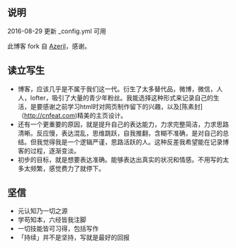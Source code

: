 ## 说明

2016-08-29  更新 _config.yml 可用

此博客 fork 自 [Azeril](http://azeril.me/)，感谢。

## 读立写生

- 博客，应该几乎是不属于我们这一代。衍生了太多替代品，微博，微信，人人，lofter，吸引了大量的青少年粉丝。我能选择这种形式来记录自己的生活，是要感谢之前学习html时对网页制作留下的兴趣，以及[陈素封]（http://cnfeat.com)精美的主页设计。
- 还有一个更重要的原因，就是提升自己的表达能力，力求完整简洁，力求思路清晰。反应慢，表达混乱，思维跳跃，自我推翻，含糊不准确，是对自己的总结。但我觉得我是一个逻辑严谨，思路活跃的人。这种反差我希望能在记录博客的过程，逐渐变淡。
- 初步的目标，就是想要表达准确。能够表达出真实的状况和情感。不用写的太多太频繁，感觉费力了就停下。

## 坚信

- 元认知乃一切之源
- 学苟知本，六经皆我注脚 
- 一切技能皆可习得，包括写作
- 「持续」并不是坚持，写就是最好的回报



